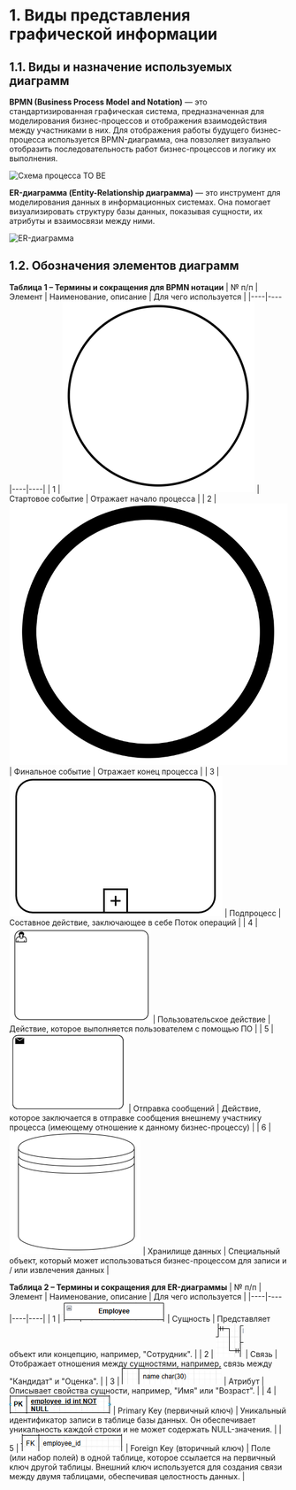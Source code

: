 # 1. Виды представления графической информации
## 1.1.	Виды и назначение используемых диаграмм

**BPMN (Business Process Model and Notation)** — это стандартизированная графическая система, предназначенная для моделирования бизнес-процессов и отображения взаимодействия между участниками в них. Для отображения работы будущего бизнес-процесса используется BPMN-диаграмма, она повзоляет визуально отобразить последовательность работ бизнес-процессов и логику их выполнения. 

![Схема процесса TO BE](TO_BE_общая_обновленная.png)

**ER-диаграмма (Entity-Relationship диаграмма)** — это инструмент для моделирования данных в информационных системах. Она помогает визуализировать структуру базы данных, показывая сущности, их атрибуты и взаимосвязи между ними.

![ER-диаграмма](ER-диаграмма.drawio.png)
## 1.2.	Обозначения элементов диаграмм

**Таблица 1 – Термины и сокращения для BPMN нотации**
| № п/п | Элемент | Наименование, описание | Для чего используется |
|----|----|----|----|
| 1 | ![alt text](image-13.png) | Стартовое событие | Отражает начало процесса |
| 2 | ![alt text](image-15.png)| Финальное событие | Отражает конец процесса | 
| 3 | ![alt text](image-14.png) | Подпроцесс | Составное действие, заключающее в себе Поток операций | 
| 4 | ![alt text](image-2.png) | Пользовательское действие | Действие, которое выполняется пользователем с помощью ПО | 
| 5 | ![alt text](image-4.png) | Отправка сообщений | Действие, которое заключается в отправке сообщения внешнему участнику процесса (имеющему отношение к данному бизнес-процессу) | 
| 6 | ![alt text](image-11.png) | Хранилище данных | Cпециальный объект, который может использоваться бизнес-процессом для записи и / или извлечения данных | 

**Таблица 2 – Термины и сокращения для ER-диаграммы**
| № п/п | Элемент | Наименование, описание | Для чего используется |
|----|----|----|----|
| 1 | ![alt text](image-6.png) | Сущность | Представляет объект или концепцию, например, "Сотрудник". |
| 2 | ![alt text](image-7.png) | Связь | Отображает отношения между сущностями, например, связь между "Кандидат" и "Оценка". | 
| 3 | ![alt text](image-8.png) | Атрибут | Описывает свойства сущности, например, "Имя" или "Возраст". | 
| 4 | ![alt text](image-9.png) | Primary Key (первичный ключ) | Уникальный идентификатор записи в таблице базы данных. Он обеспечивает уникальность каждой строки и не может содержать NULL-значения.  | 
| 5 | ![alt text](image-10.png) | Foreign Key (вторичный ключ) | Поле (или набор полей) в одной таблице, которое ссылается на первичный ключ другой таблицы. Внешний ключ используется для создания связи между двумя таблицами, обеспечивая целостность данных. | 

